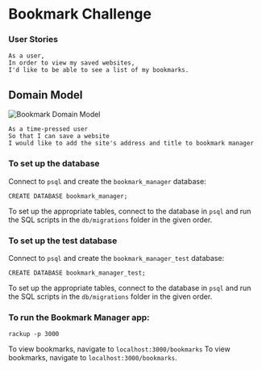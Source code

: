 # Bookmark Challenge

### User Stories
```
As a user,
In order to view my saved websites,
I'd like to be able to see a list of my bookmarks.
```

## Domain Model
![Bookmark Domain Model](https://github.com/SarahM55/bookmark-challenge/blob/main/1st-user-story.png?raw=true)

```
As a time-pressed user
So that I can save a website
I would like to add the site's address and title to bookmark manager
```


### To set up the database

Connect to `psql` and create the `bookmark_manager` database:

```
CREATE DATABASE bookmark_manager;
```

To set up the appropriate tables, connect to the database in `psql` and run the SQL scripts in the `db/migrations` folder in the given order.

### To set up the test database

Connect to `psql` and create the `bookmark_manager_test` database:

```
CREATE DATABASE bookmark_manager_test;
```

To set up the appropriate tables, connect to the database in `psql` and run the SQL scripts in the `db/migrations` folder in the given order.

### To run the Bookmark Manager app:

```
rackup -p 3000
```

To view bookmarks, navigate to `localhost:3000/bookmarks`
To view bookmarks, navigate to `localhost:3000/bookmarks`.